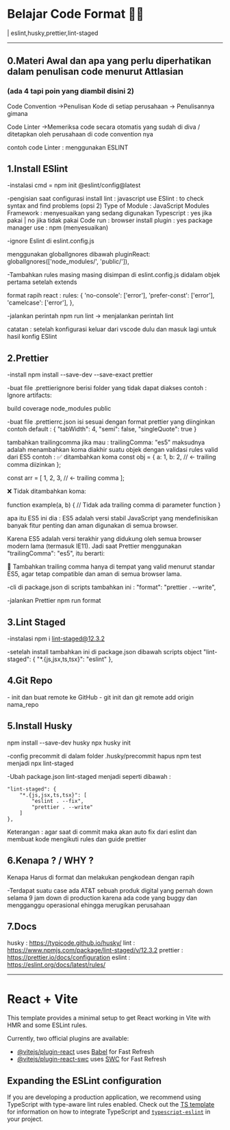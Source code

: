 
<div style="text-align:'center'">
<h1>Belajar Code Format 👨‍💻</h1>  | eslint,husky,prettier,lint-staged
</div>

<hr />
<h2>0.Materi Awal dan apa yang perlu diperhatikan dalam penulisan code menurut Attlasian </h2><h3>(ada 4 tapi poin yang diambil disini 2)</h3>

Code Convention
->Penulisan Kode di setiap perusahaan -> Penulisannya gimana

Code Linter
->Memeriksa code secara otomatis yang sudah di diva / ditetapkan oleh perusahaan di code convention nya

contoh code Linter : menggunakan ESLINT

<h2>1.Install ESlint</h2>

-instalasi
cmd = npm init @eslint/config@latest

-pengisian saat configurasi install
lint : javascript
use ESlint : to check syntax and find problems (opsi 2)
Type of Module : JavaScript Modules
Framework : menyesuaikan yang sedang digunakan
Typescript : yes jika pakai | no jika tidak pakai
Code run : browser
install plugin : yes
package manager use : npm (menyesuaikan)

-ignore Eslint di eslint.config.js

menggunakan globalIgnores dibawah pluginReact:
	globalIgnores(['node_modules/', 'public/']),


-Tambahkan rules masing masing disimpan di eslint.config.js didalam objek pertama setelah extends

format rapih react :
       rules: {
            'no-console': ['error'],
            'prefer-const': ['error'],
            'camelcase': ['error'],
        },

-jalankan perintah
npm run lint -> menjalankan perintah lint

catatan : setelah konfigurasi keluar dari vscode dulu dan masuk lagi untuk hasil konfig ESlint


<h2>2.Prettier</h2>

-install
npm install --save-dev --save-exact prettier

-buat file .prettierignore
berisi folder yang tidak dapat diakses
contoh :
Ignore artifacts:

build
coverage
node_modules
public

-buat file .prettierrc.json
isi sesuai dengan format prettier yang diinginkan
contoh default : 
{
    "tabWidth": 4,
    "semi": false,
    "singleQuote": true
}

tambahkan trailingcomma jika mau : trailingComma: "es5"
maksudnya adalah
menambahkan koma diakhir suatu objek dengan validasi rules valid dari ES5
contoh :
✅ ditambahkan koma
const obj = {
  a: 1,
  b: 2, // ← trailing comma diizinkan
};

const arr = [
  1,
  2,
  3, // ← trailing comma
];

❌ Tidak ditambahkan koma:

function example(a, b) {
  // Tidak ada trailing comma di parameter function
}

apa itu ES5 ini dia :
ES5 adalah versi stabil JavaScript yang mendefinisikan banyak fitur penting dan aman digunakan di semua browser.

Karena ES5 adalah versi terakhir yang didukung oleh semua browser modern lama (termasuk IE11). Jadi saat Prettier menggunakan "trailingComma": "es5", itu berarti:

🔸 Tambahkan trailing comma hanya di tempat yang valid menurut standar ES5, agar tetap compatible dan aman di semua browser lama.


-cli di package.json
di scripts tambahkan ini :
        "format": "prettier . --write",

-jalankan Prettier
npm run format

<h2>3.Lint Staged</h2>

-instalasi
npm i lint-staged@12.3.2

-setelah install tambahkan ini di package.json dibawah scripts object
"lint-staged": {
        "*.{js,jsx,ts,tsx}": "eslint"
    },

<h2>4.Git Repo</h2>
- init dan buat remote ke GitHub
- git init dan git remote add origin nama_repo

<h2>5.Install Husky</h2>

npm install --save-dev husky 
npx husky init

-config precommit
di dalam folder .husky/precommit 
hapus npm test menjadi npx lint-staged

-Ubah package.json lint-staged menjadi seperti dibawah :

    "lint-staged": {
        "*.{js,jsx,ts,tsx}": [
            "eslint . --fix",
            "prettier . --write"
        ]
    },

Keterangan : agar saat di commit maka akan auto fix dari eslint dan membuat kode mengikuti rules dan guide prettier

<h2>6.Kenapa ? / WHY ?</h2>
Kenapa Harus di format dan melakukan pengkodean dengan rapih

-Terdapat suatu case ada AT&T sebuah produk digital yang pernah down selama 9 jam down di production karena ada code yang buggy dan mengganggu operasional ehingga merugikan perusahaan

<h2>7.Docs</h2>

husky : https://typicode.github.io/husky/
lint : https://www.npmjs.com/package/lint-staged/v/12.3.2
prettier : https://prettier.io/docs/configuration
eslint : https://eslint.org/docs/latest/rules/

<hr />

# React + Vite

This template provides a minimal setup to get React working in Vite with HMR and some ESLint rules.

Currently, two official plugins are available:

- [@vitejs/plugin-react](https://github.com/vitejs/vite-plugin-react/blob/main/packages/plugin-react) uses [Babel](https://babeljs.io/) for Fast Refresh
- [@vitejs/plugin-react-swc](https://github.com/vitejs/vite-plugin-react/blob/main/packages/plugin-react-swc) uses [SWC](https://swc.rs/) for Fast Refresh

## Expanding the ESLint configuration

If you are developing a production application, we recommend using TypeScript with type-aware lint rules enabled. Check out the [TS template](https://github.com/vitejs/vite/tree/main/packages/create-vite/template-react-ts) for information on how to integrate TypeScript and [`typescript-eslint`](https://typescript-eslint.io) in your project.
